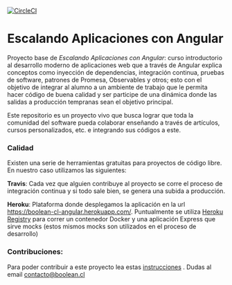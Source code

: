 [![CircleCI](https://circleci.com/gh/ngChile/escalando-aplicaciones-con-angular.svg?style=svg)](https://circleci.com/gh/ngChile/escalando-aplicaciones-con-angular)

# Escalando Aplicaciones con Angular

Proyecto base de *Escalando Aplicaciones con Angular*: curso introductorio al desarrollo moderno de aplicaciones web que a través de Angular explica conceptos como inyección de dependencias, integración continua, pruebas de software, patrones de Promesa, Observables y otros; esto con el objetivo de integrar al alumno a un ambiente de trabajo que le permita hacer código de buena calidad y ser participe de una dinámica donde las salidas a producción tempranas sean el objetivo principal.

Este repositorio es un proyecto vivo que busca lograr que toda la comunidad del software pueda colaborar enseñando a través de artículos, cursos personalizados, etc. e integrando sus códigos a este.

### Calidad
Existen una serie de herramientas gratuitas para proyectos de código libre. En nuestro caso utilizamos las siguientes:

**Travis**: Cada vez que alguien contribuye al proyecto se corre el proceso de integración continua y si todo sale bien, se genera una subida a producción.

**Heroku**: Plataforma donde desplegamos la aplicación en la url https://boolean-cl-angular.herokuapp.com/. Puntualmente se utiliza [Heroku Registry](https://devcenter.heroku.com/articles/container-registry-and-runtime) para correr un contenedor Docker y una aplicación Express que sirve mocks (estos mismos mocks son utilizados en el proceso de desarrollo)

### Contribuciones:
Para poder contribuir a este proyecto lea estas [instrucciones]() .
Dudas al email contacto@boolean.cl
